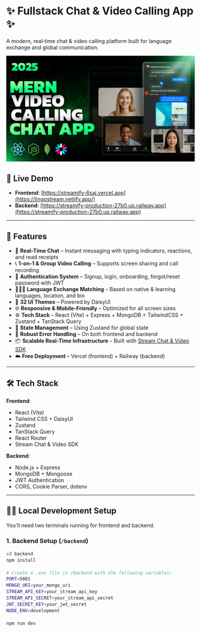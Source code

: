 # ✨ Fullstack Chat & Video Calling App ✨

A modern, real‑time chat & video calling platform built for language exchange and global communication.

![App Screenshot](./Frontend/public/screenshot-for-readme.png)

## 🚀 Live Demo

- **Frontend**: [https://streamify-6saj.vercel.app](https://lingostream.netlify.app/)  
- **Backend**: [https://streamify-production-27b0.up.railway.app](https://streamify-production-27b0.up.railway.app)

---

## 🌟 Features

- 💬 **Real-Time Chat** – Instant messaging with typing indicators, reactions, and read receipts  
- 📞 **1-on-1 & Group Video Calling** – Supports screen sharing and call recording  
- 🔐 **Authentication System** – Signup, login, onboarding, forgot/reset password with JWT  
- 🧑‍🤝‍🧑 **Language Exchange Matching** – Based on native & learning languages, location, and bio  
- 🎨 **32 UI Themes** – Powered by DaisyUI  
- 🌐 **Responsive & Mobile-Friendly** – Optimized for all screen sizes  
- ⚙️ **Tech Stack** – React (Vite) + Express + MongoDB + TailwindCSS + Zustand + TanStack Query  
- 🧠 **State Management** – Using Zustand for global state  
- 🚨 **Robust Error Handling** – On both frontend and backend  
- 📦 **Scalable Real-Time Infrastructure** – Built with [Stream Chat & Video SDK](https://getstream.io)  
- ☁️ **Free Deployment** – Vercel (frontend) + Railway (backend)

---

## 🛠️ Tech Stack

**Frontend**:
- React (Vite)
- Tailwind CSS + DaisyUI
- Zustand
- TanStack Query
- React Router
- Stream Chat & Video SDK

**Backend**:
- Node.js + Express
- MongoDB + Mongoose
- JWT Authentication
- CORS, Cookie Parser, dotenv

---

## 🧑‍💻 Local Development Setup

You'll need two terminals running for frontend and backend.

### 1. Backend Setup (`/backend`)

```bash
cd backend
npm install

# Create a .env file in /backend with the following variables:
PORT=5001
MONGO_URI=your_mongo_uri
STREAM_API_KEY=your_stream_api_key
STREAM_API_SECRET=your_stream_api_secret
JWT_SECRET_KEY=your_jwt_secret
NODE_ENV=development

npm run dev
